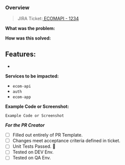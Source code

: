 ### Overview

> JIRA Ticket:[ ECOMAPI - 1234 ](https://shoppixa.atlassian.net/browse/ECOMAPI-1234)

**What was the problem:**

**How was this solved:**

**Features:**
-
-

**Services to be impacted:**
- `ecom-api`
- `auth`
- `ecom-app`

**Example Code or Screenshot:**
```
Example Code or Screenshot
```

**_For the PR Creator_**

- [ ] Filled out entirely of PR Template.
- [ ] Changes meet acceptance criteria defined in ticket.
- [ ] Unit Tests Passed. :tada:
- [ ] Tested on DEV Env.
- [ ] Tested on QA Env.
